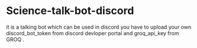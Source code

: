 # Science-talk-bot-discord
it is a talking bot which can be used in discord you have to upload your own discord_bot_token from discord devloper portal and groq_api_key from GROQ .
